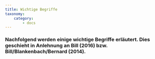 ```yaml
---
title: Wichtige Begriffe
taxonomy:
    category:
        - docs
---
```

### Nachfolgend werden einige wichtige Begriffe erläutert. Dies geschieht in Anlehnung an Bill (2016) bzw. Bill/Blankenbach/Bernard (2014).
